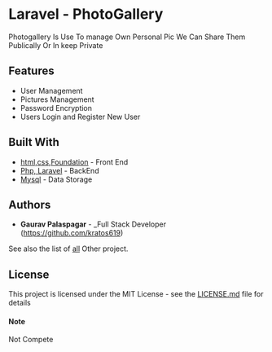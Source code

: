 # Laravel - PhotoGallery

Photogallery Is Use To manage Own Personal Pic We Can Share Them Publically Or In keep Private

## Features

- User Management
- Pictures Management
- Password Encryption
- Users Login and Register New User

## Built With

- [html,css,Foundation](#) - Front End
- [Php, Laravel](#) - BackEnd
- [Mysql](#) - Data Storage

## Authors

- **Gaurav Palaspagar** - \_Full Stack Developer (https://github.com/kratos619)

See also the list of [all](https://github.com/kratos619) Other project.

## License

This project is licensed under the MIT License - see the [LICENSE.md](LICENSE.md) file for details

#### Note

Not Compete
